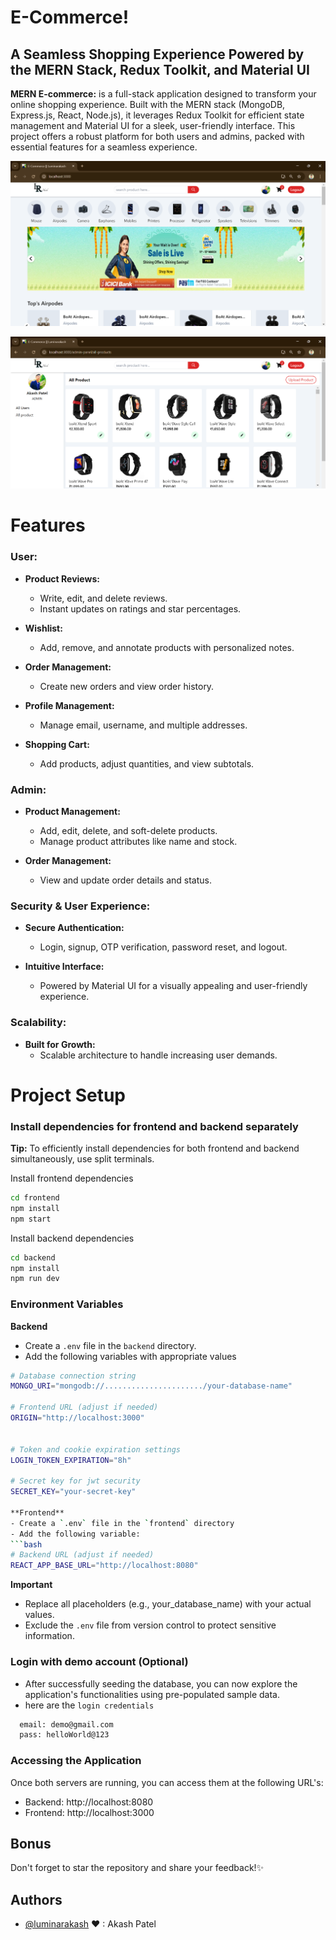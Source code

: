 # E-Commerce!
## A Seamless Shopping Experience Powered by the MERN Stack, Redux Toolkit, and Material UI

**MERN E-commerce:** is a full-stack application designed to transform your online shopping experience. Built with the MERN stack (MongoDB, Express.js, React, Node.js), it leverages Redux Toolkit for efficient state management and Material UI for a sleek, user-friendly interface. This project offers a robust platform for both users and admins, packed with essential features for a seamless experience.

![ecommerce-homepage](https://github.com/luminarakash/E-Commerce/blob/main/frontend/src/assest/ss1.png)

![ecommerce](https://github.com/luminarakash/E-Commerce/blob/main/frontend/src/assest/ss2.png)


# **Features**

### **User:**
- **Product Reviews:**
  - Write, edit, and delete reviews.
  - Instant updates on ratings and star percentages.
  
- **Wishlist:**
  - Add, remove, and annotate products with personalized notes.
  
- **Order Management:**
  - Create new orders and view order history.
  
- **Profile Management:**
  - Manage email, username, and multiple addresses.
  
- **Shopping Cart:**
  - Add products, adjust quantities, and view subtotals.

### **Admin:**
- **Product Management:**
  - Add, edit, delete, and soft-delete products.
  - Manage product attributes like name and stock.
  
- **Order Management:**
  - View and update order details and status.

### **Security & User Experience:**
- **Secure Authentication:**
  - Login, signup, OTP verification, password reset, and logout.

- **Intuitive Interface:**
  - Powered by Material UI for a visually appealing and user-friendly experience.

### **Scalability:**
- **Built for Growth:**
  - Scalable architecture to handle increasing user demands.


# **Project Setup**

### Install dependencies for frontend and backend separately
**Tip:** To efficiently install dependencies for both frontend and backend simultaneously, use split terminals.

Install frontend dependencies
```bash
cd frontend
npm install
npm start
```

Install backend dependencies

```bash
cd backend
npm install
npm run dev
```


### Environment Variables
**Backend**
- Create a `.env` file in the `backend` directory.
- Add the following variables with appropriate values
```bash
# Database connection string
MONGO_URI="mongodb://....................../your-database-name"

# Frontend URL (adjust if needed)
ORIGIN="http://localhost:3000"


# Token and cookie expiration settings
LOGIN_TOKEN_EXPIRATION="8h"  

# Secret key for jwt security
SECRET_KEY="your-secret-key"

**Frontend**
- Create a `.env` file in the `frontend` directory
- Add the following variable:
```bash
# Backend URL (adjust if needed)
REACT_APP_BASE_URL="http://localhost:8080" 
```

**Important**
- Replace all placeholders (e.g., your_database_name) with your actual values.
- Exclude the `.env` file from version control to protect sensitive information.

### Login with demo account (Optional)
- After successfully seeding the database, you can now explore the application's functionalities using pre-populated sample data.
- here are the `login credentials`
```bash
  email: demo@gmail.com
  pass: helloWorld@123
```
### Accessing the Application
Once both servers are running, you can access them at the following URL's:
- Backend: http://localhost:8080
- Frontend: http://localhost:3000

## **Bonus**
Don't forget to star the repository and share your feedback!✨

## Authors
- [@luminarakash](https://github.com/luminarakash) <span className="text-red-500">&hearts;</span> : Akash Patel
